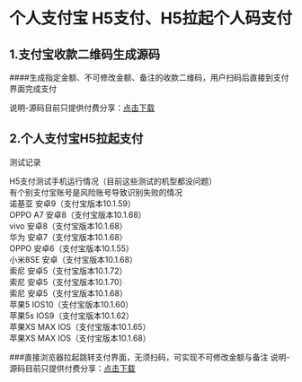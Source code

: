 
个人支付宝 H5支付、H5拉起个人码支付
=====

1.支付宝收款二维码生成源码
--------

####生成指定金额、不可修改金额、备注的收款二维码，用户扫码后直接到支付界面完成支付

说明-源码目前只提供付费分享：[点击下载](http://store.mysky18.com/payserver/e/example/srcStore?productCode=a-29)





2.个人支付宝H5拉起支付
------- 

测试记录

H5支付测试手机运行情况（目前这些测试的机型都没问题）<br>
有个别支付宝账号是风险账号导致识别失败的情况<br>
诺基亚 安卓9（支付宝版本10.1.59）<br>
OPPO A7 安卓8（支付宝版本10.1.68）<br>
vivo 安卓8（支付宝版本10.1.68）<br>
华为 安卓7（支付宝版本10.1.68）<br>
OPPO 安卓6（支付宝版本10.1.55）<br>
小米8SE 安卓（支付宝版本10.1.68）<br>
索尼 安卓5（支付宝版本10.1.72）<br>
索尼 安卓5（支付宝版本10.1.70）<br>
索尼 安卓5（支付宝版本10.1.68）<br>
苹果5 IOS10（支付宝版本10.1.60）<br>
苹果5s IOS9（支付宝版本10.1.62）<br>
苹果XS MAX IOS（支付宝版本10.1.65）<br>
苹果XS MAX IOS（支付宝版本10.1.68）<br>

###直接浏览器拉起跳转支付界面，无须扫码，可实现不可修改金额与备注
说明-源码目前只提供付费分享：[点击下载](http://store.mysky18.com/payserver/e/example/srcStore?productCode=b-299)





